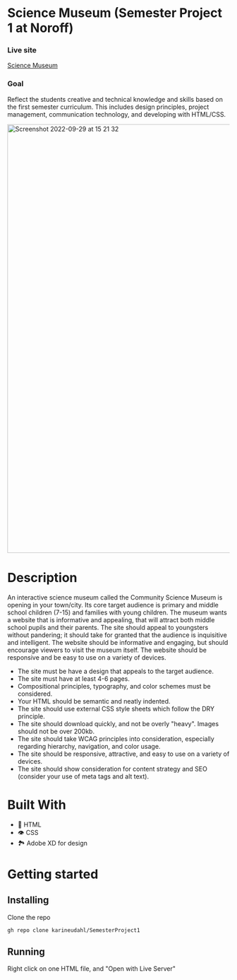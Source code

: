 # Science Museum (Semester Project 1 at Noroff) 

### Live site 
[Science Museum](https://papaya-crumble-5dcaad.netlify.app/)

### Goal
Reflect the students creative and technical knowledge and skills based on the first semester curriculum. This includes design principles, project management, communication technology, and developing with HTML/CSS.

<img width="970" alt="Screenshot 2022-09-29 at 15 21 32" src="https://user-images.githubusercontent.com/74554925/193042789-4d2b2010-48b3-4249-ae9f-ec5f3594050f.png">

# Description 

An interactive science museum called the Community Science Museum is opening in your town/city. Its core target audience is primary and middle school children (7-15) and families with young children. The museum wants a website that is informative and appealing, that will attract both middle school pupils and their parents. The site should appeal to youngsters without pandering; it should take for granted that the audience is inquisitive and intelligent. The website should be informative and engaging, but should encourage viewers to visit the museum itself. The website should be responsive and be easy to use on a variety of devices.

- The site must be have a design that appeals to the target audience.
- The site must have at least 4-6 pages.
- Compositional principles, typography, and color schemes must be considered.
- Your HTML should be semantic and neatly indented.
- The site should use external CSS style sheets which follow the DRY principle.
- The site should download quickly, and not be overly "heavy". Images should not be over 200kb.
- The site should take WCAG principles into consideration, especially regarding hierarchy, navigation, and color usage.
- The site should be responsive, attractive, and easy to use on a variety of devices.
- The site should show consideration for content strategy and SEO (consider your use of meta tags and alt text).

# Built With 
- 💬 HTML
- 👁️ CSS
- 🏞 Adobe XD for design 

# Getting started 
## Installing 
Clone the repo
```
gh repo clone karineudahl/SemesterProject1
```

## Running 
Right click on one HTML file, and "Open with Live Server"
